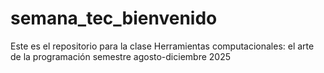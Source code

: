 # semana_tec_bienvenido
Este es el repositorio para la clase Herramientas computacionales: el arte de la programación semestre agosto-diciembre 2025
